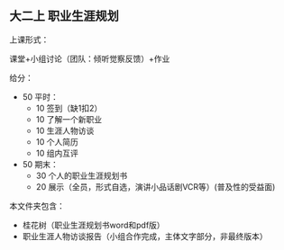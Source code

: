 ## 大二上 职业生涯规划

上课形式：

课堂+小组讨论（团队：倾听觉察反馈）+作业

给分：
* 50 平时：
  * 10 签到（缺1扣2）
  * 10 了解一个新职业
  * 10 生涯人物访谈
  * 10 个人简历
  * 10 组内互评
* 50 期末：
  * 30 个人的职业生涯规划书
  * 20 展示（全员，形式自选，演讲小品话剧VCR等）(普及性的受益面)
 
本文件夹包含：
* 桂花树（职业生涯规划书word和pdf版）
* 职业生涯人物访谈报告（小组合作完成，主体文字部分，非最终版本）
